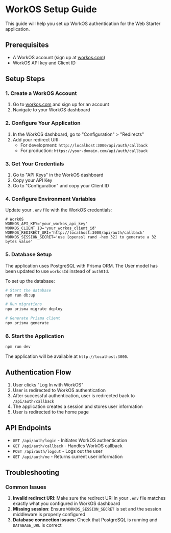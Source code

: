 # WorkOS Setup Guide

This guide will help you set up WorkOS authentication for the Web Starter application.

## Prerequisites

- A WorkOS account (sign up at [workos.com](https://workos.com))
- WorkOS API key and Client ID

## Setup Steps

### 1. Create a WorkOS Account

1. Go to [workos.com](https://workos.com) and sign up for an account
2. Navigate to your WorkOS dashboard

### 2. Configure Your Application

1. In the WorkOS dashboard, go to "Configuration" > "Redirects"
2. Add your redirect URI:
   - For development: `http://localhost:3000/api/auth/callback`
   - For production: `https://your-domain.com/api/auth/callback`

### 3. Get Your Credentials

1. Go to "API Keys" in the WorkOS dashboard
2. Copy your API Key
3. Go to "Configuration" and copy your Client ID

### 4. Configure Environment Variables

Update your `.env` file with the WorkOS credentials:

```env
# WorkOS
WORKOS_API_KEY='your_workos_api_key'
WORKOS_CLIENT_ID='your_workos_client_id'
WORKOS_REDIRECT_URI='http://localhost:3000/api/auth/callback'
WORKOS_SESSION_SECRET='use [openssl rand -hex 32] to generate a 32 bytes value'
```

### 5. Database Setup

The application uses PostgreSQL with Prisma ORM. The User model has been updated to use `workosId` instead of `auth0Id`.

To set up the database:
```bash
# Start the database
npm run db:up

# Run migrations
npx prisma migrate deploy

# Generate Prisma client
npx prisma generate
```

### 6. Start the Application

```bash
npm run dev
```

The application will be available at `http://localhost:3000`.

## Authentication Flow

1. User clicks "Log In with WorkOS"
2. User is redirected to WorkOS authentication
3. After successful authentication, user is redirected back to `/api/auth/callback`
4. The application creates a session and stores user information
5. User is redirected to the home page

## API Endpoints

- `GET /api/auth/login` - Initiates WorkOS authentication
- `GET /api/auth/callback` - Handles WorkOS callback
- `POST /api/auth/logout` - Logs out the user
- `GET /api/auth/me` - Returns current user information

## Troubleshooting

### Common Issues

1. **Invalid redirect URI**: Make sure the redirect URI in your `.env` file matches exactly what you configured in WorkOS dashboard
2. **Missing session**: Ensure `WORKOS_SESSION_SECRET` is set and the session middleware is properly configured
3. **Database connection issues**: Check that PostgreSQL is running and `DATABASE_URL` is correct